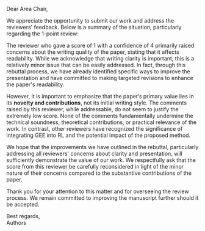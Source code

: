 Dear Area Chair,

We appreciate the opportunity to submit our work and address the reviewers' feedback. Below is a summary of the situation, particularly regarding the 1-point review:

The reviewer who gave a score of 1 with a confidence of 4 primarily raised concerns about the writing quality of the paper, stating that it affects readability. While we acknowledge that writing clarity is important, this is a relatively minor issue that can be easily addressed. In fact, through this rebuttal process, we have already identified specific ways to improve the presentation and have committed to making targeted revisions to enhance the paper's readability.

However, it is important to emphasize that the paper’s primary value lies in its **novelty and contributions**, not its initial writing style. The comments raised by this reviewer, while addressable, do not seem to justify the extremely low score. None of the comments fundamentally undermine the technical soundness, theoretical contributions, or practical relevance of the work. In contrast, other reviewers have recognized the significance of integrating GEE into RL and the potential impact of the proposed method.

We hope that the improvements we have outlined in the rebuttal, particularly addressing all reviewers' concerns about clarity and presentation, will sufficiently demonstrate the value of our work. We respectfully ask that the score from this reviewer be carefully reconsidered in light of the minor nature of their concerns compared to the substantive contributions of the paper.

Thank you for your attention to this matter and for overseeing the review process. We remain committed to improving the manuscript further should it be accepted. 

Best regards,  
Authors
